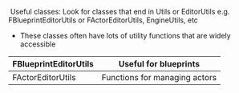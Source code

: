  Useful classes: Look for classes that end in Utils or EditorUtils e.g. FBlueprintEditorUtils or FActorEditorUtils, EngineUtils, etc

-   These classes often have lots of utility functions that are widely accessible

<table><thead><tr class="header"><th>FBlueprintEditorUtils</th><th>Useful for blueprints</th></tr></thead><tbody><tr class="odd"><td>FActorEditorUtils</td><td>Functions for managing actors</td></tr></tbody></table>
